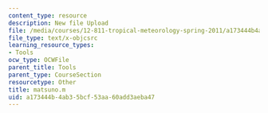 ```yaml
---
content_type: resource
description: New file Upload
file: /media/courses/12-811-tropical-meteorology-spring-2011/a173444b4ab35bcf53aa60add3aeba47_matsuno.m
file_type: text/x-objcsrc
learning_resource_types:
- Tools
ocw_type: OCWFile
parent_title: Tools
parent_type: CourseSection
resourcetype: Other
title: matsuno.m
uid: a173444b-4ab3-5bcf-53aa-60add3aeba47
---
```

